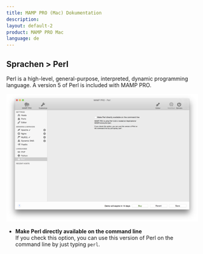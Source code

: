 ```yaml
---
title: MAMP PRO (Mac) Dokumentation
description: 
layout: default-2
product: MAMP PRO Mac
language: de
---
```


## Sprachen > Perl

Perl is a high-level, general-purpose, interpreted, dynamic programming language. A version 5 of Perl is included with MAMP PRO.

![MAMP](Perl.png)

*  **Make Perl directly available on the command line**  
   If you check this option, you can use this version of Perl on the command line by just typing `perl`.

